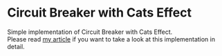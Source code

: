 # Circuit Breaker with Cats Effect
Simple implementation of Circuit Breaker with Cats Effect.  
Please read [my article]() if you want to take a look at this implementation in detail.
